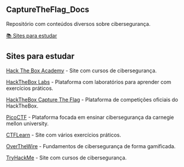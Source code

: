 ## CaptureTheFlag_Docs
Repositório com conteúdos diversos sobre cibersegurança.

[📚 Sites para estudar](#sites-para-estudar)

## Sites para estudar
[Hack The Box Academy](https://academy.hackthebox.com/) - Site com cursos de cibersegurança.

[HackTheBox Labs](https://app.hackthebox.com/) - Plataforma com laboratórios para aprender com exercícios práticos.

[HackTheBox Capture The Flag](https://ctf.hackthebox.com/) - Plataforma de competições oficiais do HackTheBox.

[PicoCTF](https://picoctf.org/) - Plataforma focada em ensinar cibersegurança da carnegie mellon university.

[CTFLearn](https://ctflearn.com/) - Site com vários exercícios práticos.

[OverTheWire](https://overthewire.org/wargames/) - Fundamentos de cibersegurança de forma gamificada.

[TryHackMe](https://tryhackme.com/) - Site com cursos de cibersegurança.

